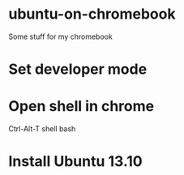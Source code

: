 ubuntu-on-chromebook
====================

Some stuff for my chromebook

# Set developer mode

# Open shell in chrome
Ctrl-Alt-T
shell
bash

# Install Ubuntu 13.10

